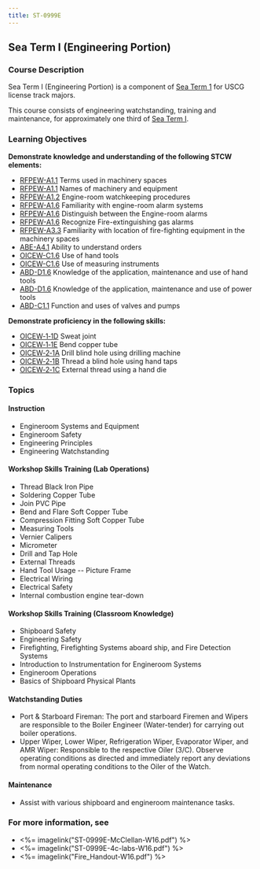 ```yaml
---
title: ST-0999E
---
```


## Sea Term I (Engineering Portion) 

### Course Description

Sea Term I (Engineering Portion) is a component of  [Sea Term 1](st-0999)  for USCG license track majors.

This course consists of engineering watchstanding, training and maintenance, for approximately one third of [Sea Term I](ST-0999).


### Learning Objectives

**Demonstrate knowledge and understanding of the following STCW elements:**

* [RFPEW-A1.1](34#RFPEW-A1\.1) Terms used in machinery spaces
* [RFPEW-A1.1](34#RFPEW-A1\.1) Names of machinery and equipment
* [RFPEW-A1.2](34#RFPEW-A1\.2) Engine-room watchkeeping procedures
* [RFPEW-A1.6](34#RFPEW-A1\.6) Familiarity with engine-room alarm systems
* [RFPEW-A1.6](34#RFPEW-A1\.6) Distinguish between the Engine-room alarms
* [RFPEW-A1.6](34#RFPEW-A1\.6) Recognize Fire-extinguishing gas alarms
* [RFPEW-A3.3](34#RFPEW-A3\.3) Familiarity with location of fire-fighting equipment in the machinery spaces
* [ABE-A4.1](35#ABE-A4\.1) Ability to understand orders 
* [OICEW-C1.6](31#OICEW-C1\.6) Use of hand tools
* [OICEW-C1.6](31#OICEW-C1\.6) Use of measuring instruments
* [ABD-D1.6](25#ABD-D1\.6) Knowledge of the application, maintenance and use of hand tools
* [ABD-D1.6](25#ABD-D1\.6) Knowledge of the application, maintenance and use of power tools
* [ABD-C1.1](25#ABD-C1\.1) Function and uses of valves and pumps

**Demonstrate proficiency in the following skills:**

* [OICEW‑1‑1D](OICEW-1-1D) Sweat joint
* [OICEW‑1‑1E](OICEW-1-1E) Bend copper tube
* [OICEW‑2‑1A](OICEW-2-1A) Drill blind hole using drilling machine
* [OICEW‑2‑1B](OICEW-2-1B) Thread a blind hole using hand taps
* [OICEW‑2‑1C](OICEW-2-1C) External thread using a hand die

### Topics

#### Instruction
-  Engineroom Systems and Equipment
-  Engineroom Safety
-  Engineering Principles
-  Engineering Watchstanding

#### Workshop Skills Training (Lab Operations)
-  Thread Black Iron Pipe
-  Soldering Copper Tube
-  Join PVC Pipe
-  Bend and Flare Soft Copper Tube
-  Compression Fitting Soft Copper Tube
-  Measuring Tools
-  Vernier Calipers
-  Micrometer
-  Drill and Tap Hole
-  External Threads
-  Hand Tool Usage -- Picture Frame
-  Electrical Wiring
-  Electrical Safety
-  Internal combustion engine tear-down

#### Workshop Skills Training (Classroom Knowledge)
-  Shipboard Safety
-  Engineering Safety
-  Firefighting, Firefighting Systems aboard ship, and Fire Detection Systems
-  Introduction to Instrumentation for Engineroom Systems
-  Engineroom Operations
-  Basics of Shipboard Physical Plants

#### Watchstanding Duties
-  Port & Starboard Fireman:   The port and starboard Firemen and Wipers are responsible to the Boiler Engineer (Water-tender) for carrying out boiler operations.
-  Upper Wiper, Lower Wiper, Refrigeration Wiper, Evaporator Wiper, and AMR Wiper:   Responsible to the respective Oiler (3/C).  Observe operating conditions as directed and immediately report any deviations from normal operating conditions to the Oiler of the Watch.

#### Maintenance
- Assist with various shipboard and engineroom maintenance tasks.


### For more information, see 

* <%= imagelink("ST-0999E-McClellan-W16.pdf") %> 
* <%= imagelink("ST-0999E-4c-labs-W16.pdf") %> 
* <%= imagelink("Fire_Handout-W16.pdf") %> 



